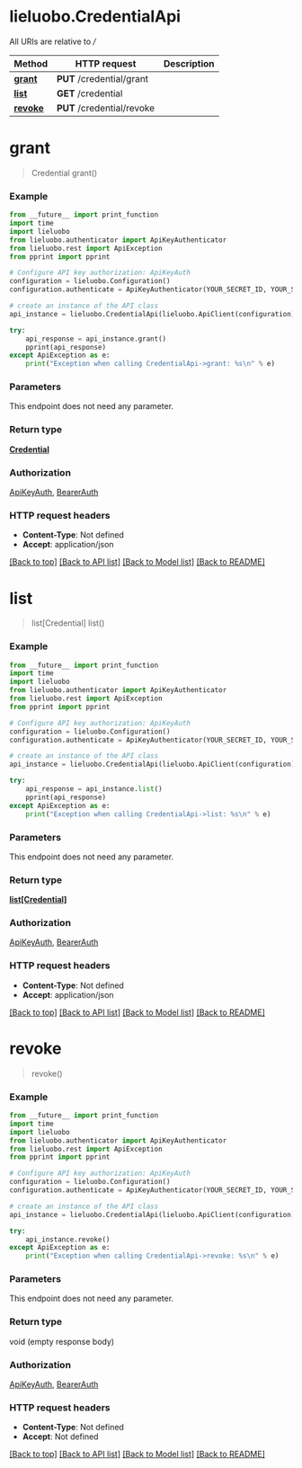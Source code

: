 # lieluobo.CredentialApi

All URIs are relative to */*

Method | HTTP request | Description
------------- | ------------- | -------------
[**grant**](CredentialApi.md#grant) | **PUT** /credential/grant | 
[**list**](CredentialApi.md#list) | **GET** /credential | 
[**revoke**](CredentialApi.md#revoke) | **PUT** /credential/revoke | 

# **grant**
> Credential grant()



### Example
```python
from __future__ import print_function
import time
import lieluobo
from lieluobo.authenticator import ApiKeyAuthenticator
from lieluobo.rest import ApiException
from pprint import pprint

# Configure API key authorization: ApiKeyAuth
configuration = lieluobo.Configuration()
configuration.authenticate = ApiKeyAuthenticator(YOUR_SECRET_ID, YOUR_SECRET_KEY)

# create an instance of the API class
api_instance = lieluobo.CredentialApi(lieluobo.ApiClient(configuration))

try:
    api_response = api_instance.grant()
    pprint(api_response)
except ApiException as e:
    print("Exception when calling CredentialApi->grant: %s\n" % e)
```

### Parameters
This endpoint does not need any parameter.

### Return type

[**Credential**](Credential.md)

### Authorization

[ApiKeyAuth](../README.md#ApiKeyAuth), [BearerAuth](../README.md#BearerAuth)

### HTTP request headers

 - **Content-Type**: Not defined
 - **Accept**: application/json

[[Back to top]](#) [[Back to API list]](../README.md#documentation-for-api-endpoints) [[Back to Model list]](../README.md#documentation-for-models) [[Back to README]](../README.md)

# **list**
> list[Credential] list()



### Example
```python
from __future__ import print_function
import time
import lieluobo
from lieluobo.authenticator import ApiKeyAuthenticator
from lieluobo.rest import ApiException
from pprint import pprint

# Configure API key authorization: ApiKeyAuth
configuration = lieluobo.Configuration()
configuration.authenticate = ApiKeyAuthenticator(YOUR_SECRET_ID, YOUR_SECRET_KEY)

# create an instance of the API class
api_instance = lieluobo.CredentialApi(lieluobo.ApiClient(configuration))

try:
    api_response = api_instance.list()
    pprint(api_response)
except ApiException as e:
    print("Exception when calling CredentialApi->list: %s\n" % e)
```

### Parameters
This endpoint does not need any parameter.

### Return type

[**list[Credential]**](Credential.md)

### Authorization

[ApiKeyAuth](../README.md#ApiKeyAuth), [BearerAuth](../README.md#BearerAuth)

### HTTP request headers

 - **Content-Type**: Not defined
 - **Accept**: application/json

[[Back to top]](#) [[Back to API list]](../README.md#documentation-for-api-endpoints) [[Back to Model list]](../README.md#documentation-for-models) [[Back to README]](../README.md)

# **revoke**
> revoke()



### Example
```python
from __future__ import print_function
import time
import lieluobo
from lieluobo.authenticator import ApiKeyAuthenticator
from lieluobo.rest import ApiException
from pprint import pprint

# Configure API key authorization: ApiKeyAuth
configuration = lieluobo.Configuration()
configuration.authenticate = ApiKeyAuthenticator(YOUR_SECRET_ID, YOUR_SECRET_KEY)

# create an instance of the API class
api_instance = lieluobo.CredentialApi(lieluobo.ApiClient(configuration))

try:
    api_instance.revoke()
except ApiException as e:
    print("Exception when calling CredentialApi->revoke: %s\n" % e)
```

### Parameters
This endpoint does not need any parameter.

### Return type

void (empty response body)

### Authorization

[ApiKeyAuth](../README.md#ApiKeyAuth), [BearerAuth](../README.md#BearerAuth)

### HTTP request headers

 - **Content-Type**: Not defined
 - **Accept**: Not defined

[[Back to top]](#) [[Back to API list]](../README.md#documentation-for-api-endpoints) [[Back to Model list]](../README.md#documentation-for-models) [[Back to README]](../README.md)

